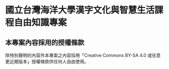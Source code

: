# 國立台灣海洋大學漢字文化與智慧生活課程自由知識專案
## 本專案內容採用的授權條款
除特別聲明的內容外本專案之內容採用「Creative Commons BY-SA 4.0 或任意更近期版本」授權條款供任何人自由使用。

